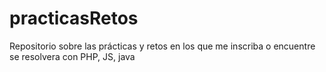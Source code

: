 # practicasRetos
Repositorio sobre las prácticas y retos en los que me inscriba o encuentre se resolvera con PHP, JS, java
